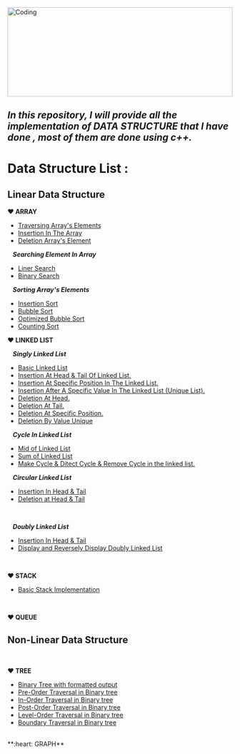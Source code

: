 <img align="center" width="100%" height="200" alt="Coding" src="https://i.ibb.co/pw2pzCk/datastructure.png">

## ***In this repository, I will provide all the implementation of DATA STRUCTURE that I have done , most of them are done using c++.***

# Data Structure List : 

## **Linear Data Structure**
 **:heart: ARRAY**
 - [Traversing Array's Elements](https://github.com/Masum-SM/Data_Structure/blob/main/Array_Traverse_Insert_Delete/Traversing.cpp)
 - [Insertion In The Array](https://github.com/Masum-SM/Data_Structure/blob/main/Array_Traverse_Insert_Delete/Insertion.cpp)
 - [Deletion Array's Element](https://github.com/Masum-SM/Data_Structure/blob/main/Array_Traverse_Insert_Delete/Insertion.cpp)
 
 &nbsp;&nbsp; ***Searching Element In Array***
- [Liner Search](https://github.com/Masum-SM/Data_Structure/blob/main/Application_Of_Array/liner_search.cpp)
- [Binary Search](https://github.com/Masum-SM/Data_Structure/blob/main/Application_Of_Array/Binary_search.cpp)

&nbsp;&nbsp; ***Sorting Array's Elements***
- [Insertion Sort](https://github.com/Masum-SM/Data_Structure/blob/main/Application_Of_Array/Insertion_sort.cpp)
- [Bubble Sort](https://github.com/Masum-SM/Data_Structure/blob/main/Application_Of_Array/bubble_sort.cpp)
- [Optimized Bubble Sort](https://github.com/Masum-SM/Data_Structure/blob/main/Application_Of_Array/bubble_sort_redundant_inner_itaretion.cpp)
- [Counting Sort](https://github.com/Masum-SM/Data_Structure/blob/main/Application_Of_Array/Counting_sort.cpp)

**:heart: LINKED LIST**

&nbsp;&nbsp; ***Singly Linked List***
- [Basic Linked List](https://github.com/Masum-SM/Data_Structure/blob/main/Linked_List/Basic_linked_list.cpp)
- [Insertion At Head & Tail Of Linked List.](https://github.com/Masum-SM/Data_Structure/blob/main/Linked_List/Insert_at_head_and_tail.cpp)
- [Insertion At Specific Position In The Linked List.](https://github.com/Masum-SM/Data_Structure/blob/main/Linked_List/inset_at_specific_position.cpp)
- [Insertion After A Specific Value In The Linked List (Unique List).](https://github.com/Masum-SM/Data_Structure/blob/main/Linked_List/Insertion_after_a_specific_value_unique.cpp)
- [Deletion At Head.](https://github.com/Masum-SM/Data_Structure/blob/main/Linked_List/Delete_At_Head.cpp)
- [Deletion At Tail.](https://github.com/Masum-SM/Data_Structure/blob/main/Linked_List/Delete_At_Tail.cpp)
- [Deletion At Specific Position.](https://github.com/Masum-SM/Data_Structure/blob/main/Linked_List/Deletion_at_Specific_Position.cpp)
- [Deletion By Value Unique](https://github.com/Masum-SM/Data_Structure/blob/main/Linked_List/Deletion_by_value_unique.cpp)


&nbsp;&nbsp; ***Cycle In Linked List***
- [Mid of Linked List](https://github.com/Masum-SM/Data_Structure/blob/main/Linked_List/Circular_Linked_List/mid_of_linked_list.cpp)
- [Sum of Linked List](https://github.com/Masum-SM/Data_Structure/blob/main/Linked_List/Circular_Linked_List/sum_of_linked_list.cpp)
- [Make Cycle & Ditect Cycle & Remove Cycle in the linked list.](https://github.com/Masum-SM/Data_Structure/blob/main/Linked_List/Circular_Linked_List/make_and_ditect_and_remove_cycle_in_linked_list.cpp)


&nbsp;&nbsp; ***Circular Linked List***
- [Insertion In Head & Tail](https://github.com/Masum-SM/Data_Structure/blob/main/Linked_List/Circular_Linked_List/Inset_at_head_and_Tail_In_CIRCULAR_Linked_list.cpp)
- [Deletion at Head & Tail](https://github.com/Masum-SM/Data_Structure/blob/main/Linked_List/Circular_Linked_List/Inset_at_head_and_Tail_In_CIRCULAR_Linked_list.cpp)
<br/>

&nbsp;&nbsp; ***Doubly Linked List***
- [Insertion In Head & Tail](https://github.com/Masum-SM/Data_Structure/blob/main/Linked_List/Doubly_Linked_List/inset_at_head_and_tail_Doubly_list.cpp)
- [Display and Reversely Display Doubly Linked List](https://github.com/Masum-SM/Data_Structure/blob/main/Linked_List/Doubly_Linked_List/inset_at_head_and_tail_Doubly_list.cpp) 
<br/>

**:heart: STACK**
 - [Basic Stack Implementation](https://github.com/Masum-SM/Data_Structure/tree/main/Stack/Header_File)

<br/>

**:heart: QUEUE**





## **Non-Linear Data Structure**
<br/>

**:heart: TREE**
- [Binary Tree with formatted output](https://github.com/Masum-SM/Data_Structure/blob/main/Tree/binary_tree_formatted_output.cpp)
- [Pre-Order Traversal in Binary tree](https://github.com/Masum-SM/Data_Structure/blob/main/Tree/pre_Order_traversal.cpp)
- [In-Order Traversal in Binary tree](https://github.com/Masum-SM/Data_Structure/blob/main/Tree/In_order_traversal.cpp)
- [Post-Order Traversal in Binary tree](https://github.com/Masum-SM/Data_Structure/blob/main/Tree/post_Order_Traversal.cpp)
- [Level-Order Traversal in Binary tree](https://github.com/Masum-SM/Data_Structure/blob/main/Tree/level_traverse.cpp)
- [Boundary Traversal in Binary tree](https://github.com/Masum-SM/Data_Structure/blob/main/Tree/Boundary_traversal.cpp)

<br/>
**:heart: GRAPH**
